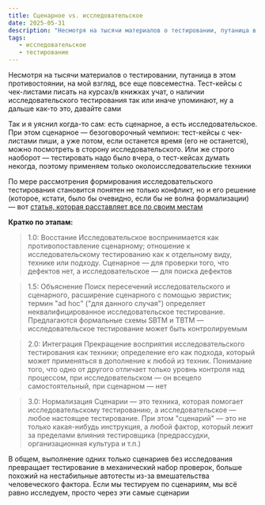 ```yaml
---
title: Сценарное vs. исследовательское
date: 2025-05-31
description: "Несмотря на тысячи материалов о тестировании, путаница в этом противостоянии, на мой взгляд, все еще повсеместна. Тест-кейсы с чек-листами писать на курсах/в книжках учат, о наличии исследовательского тестирования так или иначе упоминают, ну а дальше как-то это, давайте сами. Так и я уяснил когда-то сам: есть сценарное, а есть исследовательское"
tags:
   - исследовательское
   - тестирование
---
```


Несмотря на тысячи материалов о тестировании, путаница в этом противостоянии, на мой взгляд, все еще повсеместна. Тест-кейсы с чек-листами писать на курсах/в книжках учат, о наличии исследовательского тестирования так или иначе упоминают, ну а дальше как-то это, давайте сами

Так и я уяснил когда-то сам: есть сценарное, а есть исследовательское. При этом сценарное — безоговорочный чемпион: тест-кейсы с чек-листами пиши, а уже потом, если останется время (его не останется), можно посмотреть в сторону исследовательского. Или же строго наоборот — тестировать надо было вчера, о тест-кейсах думать некогда, поэтому применяем только околоисследовательские техники

По мере рассмотрения формирования исследовательского тестирования становится понятен не только конфликт, но и его решение (которое, кстати, было бы очевидно, если бы не волна формализации) — вот [статья, которая расставляет все по своим местам](https://software-testing.ru/library/testing/general-testing/2080--30)

**Кратко по этапам:**

> 1.0: Восстание
Исследовательское воспринимается как противопоставление сценарному; отношение к исследовательскому тестированию как к отдельному виду, технике или подходу. Сценарное — для проверки того, что дефектов нет, а исследовательское — для поиска дефектов

> 1.5: Объяснение
Поиск пересечений исследовательского и сценарного, расширение сценарного с помощью эвристик; термин "ad hoc" ("для данного случая") определяет неквалифицированное исследовательское тестирование. Предлагаются формальные схемы SBTM и TBTM — исследовательское тестирование может быть контролируемым

> 2.0: Интеграция
Прекращение восприятия исследовательского тестирования как техники; определение его как подхода, который может применяться в дополнение к любой из техник. Понимание того, что одно от другого отличает только уровнь контроля над процессом, при исследовательском — он всецело самостоятельный, при сценарном — нет

> 3.0: Нормализация
Сценарии — это техника, которая помогает исследовательскому тестированию, а исследовательское — любое настоящее тестирование. При этом "сценарий" — это не только какая-нибудь инструкция, а любой фактор, который лежит за пределами влияния тестировщика (предрассудки, организационная культура и т.п.)

В общем, выполнение одних только сценариев без исследования превращает тестирование в механический набор проверок, больше похожий на нестабильные автотесты из-за вмешательства человеческого фактора. Если мы тестируем по сценариям, мы всё равно исследуем, просто через эти самые сценарии
